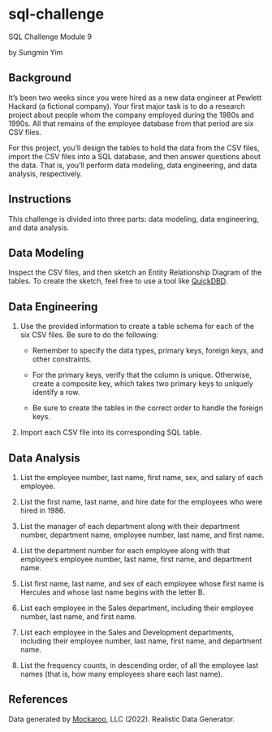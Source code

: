 # sql-challenge
SQL Challenge Module 9

by Sungmin Yim

## Background ##
It’s been two weeks since you were hired as a new data engineer at Pewlett Hackard (a fictional company). Your first major task is to do a research project about people whom the company employed during the 1980s and 1990s. All that remains of the employee database from that period are six CSV files.

For this project, you’ll design the tables to hold the data from the CSV files, import the CSV files into a SQL database, and then answer questions about the data. That is, you’ll perform data modeling, data engineering, and data analysis, respectively.

## Instructions ##
This challenge is divided into three parts: data modeling, data engineering, and data analysis.

## Data Modeling ##
Inspect the CSV files, and then sketch an Entity Relationship Diagram of the tables. To create the sketch, feel free to use a tool like [QuickDBD](https://www.quickdatabasediagrams.com/).

## Data Engineering ##
1. Use the provided information to create a table schema for each of the six CSV files. Be sure to do the following:

   * Remember to specify the data types, primary keys, foreign keys, and other constraints.

   * For the primary keys, verify that the column is unique. Otherwise, create a composite key, which takes two primary keys to uniquely identify a row.

   * Be sure to create the tables in the correct order to handle the foreign keys.

2. Import each CSV file into its corresponding SQL table.

## Data Analysis ## 

1. List the employee number, last name, first name, sex, and salary of each employee.

2. List the first name, last name, and hire date for the employees who were hired in 1986.

3. List the manager of each department along with their department number, department name, employee number, last name, and first name.

4. List the department number for each employee along with that employee’s employee number, last name, first name, and department name.

5. List first name, last name, and sex of each employee whose first name is Hercules and whose last name begins with the letter B.

6. List each employee in the Sales department, including their employee number, last name, and first name.

7. List each employee in the Sales and Development departments, including their employee number, last name, first name, and department name.

8. List the frequency counts, in descending order, of all the employee last names (that is, how many employees share each last name).

## References ##
Data generated by [Mockaroo](https://mockaroo.com/), LLC (2022). Realistic Data Generator.
